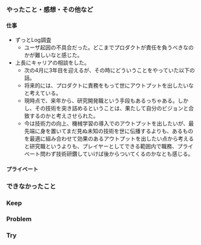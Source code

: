 ### やったこと・感想・その他など

#### 仕事

- ずっとLog調査
  - ユーザ起因の不具合だった。どこまでプロダクトが責任を負うべきなのかが難しいなと感じた。
- 上長にキャリアの相談をした。
  - 次の4月に3年目を迎えるが、その時にどういうことをやっていた以下の話。
  - 将来的には、プロダクトに責務をもって世にアウトプットを出したいなと考えている。
  - 現時点で、来年から、研究開発職という手段もあるっちゃある。しかし、その技術を突き詰めるということは、果たして自分のビジョンと合致するのかと考えさせられた。
  - 今は技術力の向上、機械学習の導入でのアウトプットを出したいが、最先端に身を置いてまだ見ぬ未知の技術を世に伝播するよりも、あるものを最適に組み合わせて効果のあるアウトプットを出したい点から考えると研究職というよりも、プレイヤーとしてできる範囲内で職務、プライベート問わず技術研鑽していけば後からついてくるのかなとも感じる。

#### プライベート


### できなかったこと


### Keep



### Problem 


### Try


